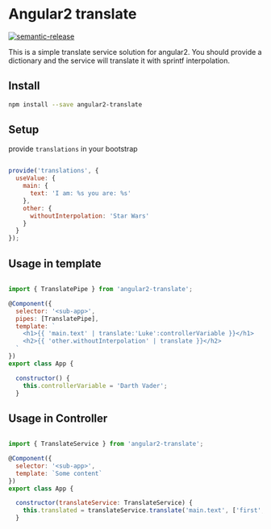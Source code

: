 # Angular2 translate

[![semantic-release](https://img.shields.io/badge/%20%20%F0%9F%93%A6%F0%9F%9A%80-semantic--release-e10079.svg)](https://github.com/semantic-release/semantic-release)

This is a simple translate service solution for angular2. You should provide a dictionary and the service will translate it with sprintf interpolation.

Install
---------

```bash
npm install --save angular2-translate
```
Setup
---------

provide `translations` in your bootstrap

```javascript

provide('translations', { 
  useValue: {
    main: {
      text: 'I am: %s you are: %s'
    },
    other: {
      withoutInterpolation: 'Star Wars'
    }
  } 
});

```

Usage in template
---------

```javascript

import { TranslatePipe } from 'angular2-translate';

@Component({
  selector: '<sub-app>',
  pipes: [TranslatePipe],
  template: `
    <h1>{{ 'main.text' | translate:'Luke':controllerVariable }}</h1>
    <h2>{{ 'other.withoutInterpolation' | translate }}</h2>
  `
})
export class App {

  constructor() {
    this.controllerVariable = 'Darth Vader';
  }
```

Usage in Controller
---------

```javascript

import { TranslateService } from 'angular2-translate';

@Component({
  selector: '<sub-app>',
  template: `Some content`
})
export class App {

  constructor(translateService: TranslateService) {
    this.translated = translateService.translate('main.text', ['first', 'second']);
  }
```
